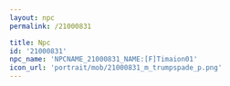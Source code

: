 ```yaml
---
layout: npc
permalink: /21000831

title: Npc
id: '21000831'
npc_name: 'NPCNAME_21000831_NAME:[F]Timaion01'
icon_url: 'portrait/mob/21000831_m_trumpspade_p.png'
---
```

